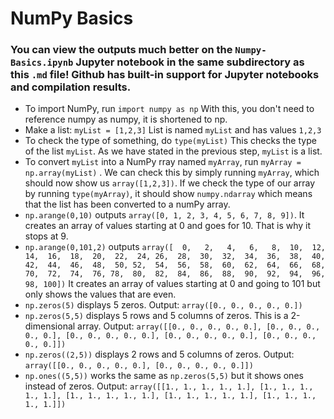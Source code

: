 # NumPy Basics
### You can view the outputs much better on the `Numpy-Basics.ipynb` Jupyter notebook in the same subdirectory as this `.md` file! Github has built-in support for Jupyter notebooks and compilation results.
 - To import NumPy, run `import numpy as np` With this, you don't need to reference numpy as numpy, it is shortened to np.
 - Make a list: `myList = [1,2,3]`  List is named `myList` and has values `1,2,3`
 - To check the type of something, do `type(myList)` This checks the type of the list `myList`. As we have stated in the previous step, `myList` is a list.
 - To convert `myList` into a NumPy rray named `myArray`, run `myArray = np.array(myList)` . We can check this by simply running `myArray`, which should now show us `array([1,2,3])`. If we check the type of our array by running `type(myArray)`, it should show `numpy.ndarray` which means that the list has been converted to a numPy array.
 - `np.arange(0,10)` outputs `array([0, 1, 2, 3, 4, 5, 6, 7, 8, 9])`. It creates an array of values starting at 0 and goes for 10. That is why it stops at 9.
 - `np.arange(0,101,2)` outputs `array([  0,   2,   4,   6,   8,  10,  12,  14,  16,  18,  20,  22,  24,
        26,  28,  30,  32,  34,  36,  38,  40,  42,  44,  46,  48,  50,
        52,  54,  56,  58,  60,  62,  64,  66,  68,  70,  72,  74,  76,
        78,  80,  82,  84,  86,  88,  90,  92,  94,  96,  98, 100])` It creates an array of values starting at 0 and going to 101 but only shows the values that are even.
 - `np.zeros(5)` displays 5 zeros. Output: `array([0., 0., 0., 0., 0.])`
 - `np.zeros(5,5)` displays 5 rows and 5 columns of zeros. This is a 2-dimensional array. Output: `array([[0., 0., 0., 0., 0.],
       [0., 0., 0., 0., 0.],
       [0., 0., 0., 0., 0.],
       [0., 0., 0., 0., 0.],
       [0., 0., 0., 0., 0.]])`
 - `np.zeros((2,5))` displays 2 rows and 5 columns of zeros. Output: `array([[0., 0., 0., 0., 0.],
       [0., 0., 0., 0., 0.]])`
 - `np.ones((5,5))` works the same as `np.zeros(5,5)` but it shows ones instead of zeros. Output: `array([[1., 1., 1., 1., 1.],
       [1., 1., 1., 1., 1.],
       [1., 1., 1., 1., 1.],
       [1., 1., 1., 1., 1.],
       [1., 1., 1., 1., 1.]])`
